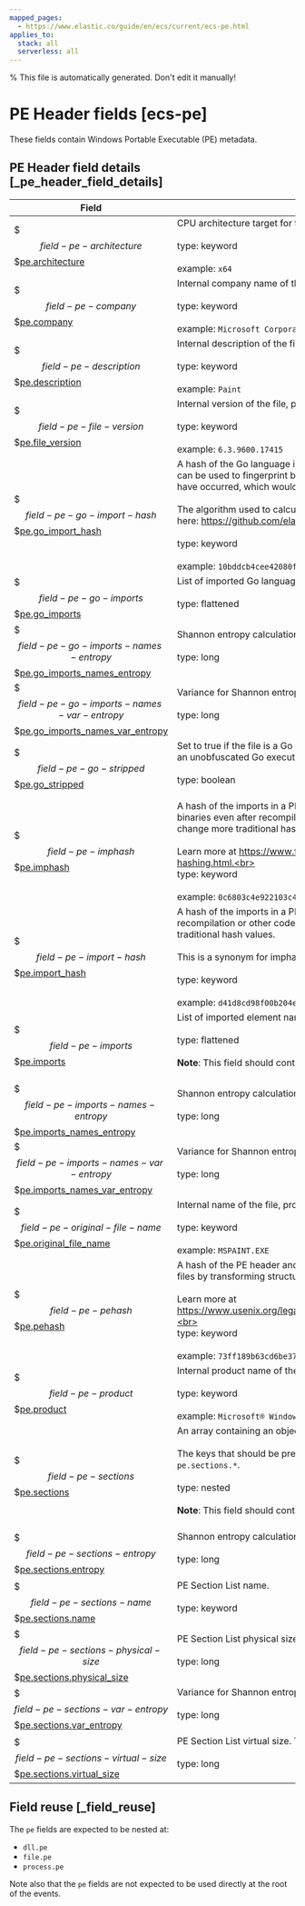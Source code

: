 ```yaml
---
mapped_pages:
  - https://www.elastic.co/guide/en/ecs/current/ecs-pe.html
applies_to:
  stack: all
  serverless: all
---
```

% This file is automatically generated. Don't edit it manually!

# PE Header fields [ecs-pe]

These fields contain Windows Portable Executable (PE) metadata.

## PE Header field details [_pe_header_field_details]

| Field | Description | Level |
| --- | --- | --- |
| $$$field-pe-architecture$$$[pe.architecture](#field-pe-architecture) | CPU architecture target for the file.<br><br>type: keyword<br><br>example: `x64`<br> | extended |
| $$$field-pe-company$$$[pe.company](#field-pe-company) | Internal company name of the file, provided at compile-time.<br><br>type: keyword<br><br>example: `Microsoft Corporation`<br> | extended |
| $$$field-pe-description$$$[pe.description](#field-pe-description) | Internal description of the file, provided at compile-time.<br><br>type: keyword<br><br>example: `Paint`<br> | extended |
| $$$field-pe-file-version$$$[pe.file_version](#field-pe-file-version) | Internal version of the file, provided at compile-time.<br><br>type: keyword<br><br>example: `6.3.9600.17415`<br> | extended |
| $$$field-pe-go-import-hash$$$[pe.go_import_hash](#field-pe-go-import-hash) | A hash of the Go language imports in a PE file excluding standard library imports. An import hash can be used to fingerprint binaries even after recompilation or other code-level transformations have occurred, which would change more traditional hash values.<br><br>The algorithm used to calculate the Go symbol hash and a reference implementation are available here: https://github.com/elastic/toutoumomoma<br><br>type: keyword<br><br>example: `10bddcb4cee42080f76c88d9ff964491`<br> | extended |
| $$$field-pe-go-imports$$$[pe.go_imports](#field-pe-go-imports) | List of imported Go language element names and types.<br><br>type: flattened<br><br> | extended |
| $$$field-pe-go-imports-names-entropy$$$[pe.go_imports_names_entropy](#field-pe-go-imports-names-entropy) | Shannon entropy calculation from the list of Go imports.<br><br>type: long<br><br> | extended |
| $$$field-pe-go-imports-names-var-entropy$$$[pe.go_imports_names_var_entropy](#field-pe-go-imports-names-var-entropy) | Variance for Shannon entropy calculation from the list of Go imports.<br><br>type: long<br><br> | extended |
| $$$field-pe-go-stripped$$$[pe.go_stripped](#field-pe-go-stripped) | Set to true if the file is a Go executable that has had its symbols stripped or obfuscated and false if an unobfuscated Go executable.<br><br>type: boolean<br><br> | extended |
| $$$field-pe-imphash$$$[pe.imphash](#field-pe-imphash) | A hash of the imports in a PE file. An imphash -- or import hash -- can be used to fingerprint binaries even after recompilation or other code-level transformations have occurred, which would change more traditional hash values.<br><br>Learn more at https://www.fireeye.com/blog/threat-research/2014/01/tracking-malware-import-hashing.html.<br><br>type: keyword<br><br>example: `0c6803c4e922103c4dca5963aad36ddf`<br> | extended |
| $$$field-pe-import-hash$$$[pe.import_hash](#field-pe-import-hash) | A hash of the imports in a PE file. An import hash can be used to fingerprint binaries even after recompilation or other code-level transformations have occurred, which would change more traditional hash values.<br><br>This is a synonym for imphash.<br><br>type: keyword<br><br>example: `d41d8cd98f00b204e9800998ecf8427e`<br> | extended |
| $$$field-pe-imports$$$[pe.imports](#field-pe-imports) | List of imported element names and types.<br><br>type: flattened<br><br>**Note**: This field should contain an array of values.<br><br> | extended |
| $$$field-pe-imports-names-entropy$$$[pe.imports_names_entropy](#field-pe-imports-names-entropy) | Shannon entropy calculation from the list of imported element names and types.<br><br>type: long<br><br> | extended |
| $$$field-pe-imports-names-var-entropy$$$[pe.imports_names_var_entropy](#field-pe-imports-names-var-entropy) | Variance for Shannon entropy calculation from the list of imported element names and types.<br><br>type: long<br><br> | extended |
| $$$field-pe-original-file-name$$$[pe.original_file_name](#field-pe-original-file-name) | Internal name of the file, provided at compile-time.<br><br>type: keyword<br><br>example: `MSPAINT.EXE`<br> | extended |
| $$$field-pe-pehash$$$[pe.pehash](#field-pe-pehash) | A hash of the PE header and data from one or more PE sections. An pehash can be used to cluster files by transforming structural information about a file into a hash value.<br><br>Learn more at https://www.usenix.org/legacy/events/leet09/tech/full_papers/wicherski/wicherski_html/index.html.<br><br>type: keyword<br><br>example: `73ff189b63cd6be375a7ff25179a38d347651975`<br> | extended |
| $$$field-pe-product$$$[pe.product](#field-pe-product) | Internal product name of the file, provided at compile-time.<br><br>type: keyword<br><br>example: `Microsoft® Windows® Operating System`<br> | extended |
| $$$field-pe-sections$$$[pe.sections](#field-pe-sections) | An array containing an object for each section of the PE file.<br><br>The keys that should be present in these objects are defined by sub-fields underneath `pe.sections.*`.<br><br>type: nested<br><br>**Note**: This field should contain an array of values.<br><br> | extended |
| $$$field-pe-sections-entropy$$$[pe.sections.entropy](#field-pe-sections-entropy) | Shannon entropy calculation from the section.<br><br>type: long<br><br> | extended |
| $$$field-pe-sections-name$$$[pe.sections.name](#field-pe-sections-name) | PE Section List name.<br><br>type: keyword<br><br> | extended |
| $$$field-pe-sections-physical-size$$$[pe.sections.physical_size](#field-pe-sections-physical-size) | PE Section List physical size.<br><br>type: long<br><br> | extended |
| $$$field-pe-sections-var-entropy$$$[pe.sections.var_entropy](#field-pe-sections-var-entropy) | Variance for Shannon entropy calculation from the section.<br><br>type: long<br><br> | extended |
| $$$field-pe-sections-virtual-size$$$[pe.sections.virtual_size](#field-pe-sections-virtual-size) | PE Section List virtual size. This is always the same as `physical_size`.<br><br>type: long<br><br> | extended |

## Field reuse [_field_reuse]

The `pe` fields are expected to be nested at:

* `dll.pe`
* `file.pe`
* `process.pe`

Note also that the `pe` fields are not expected to be used directly at the root of the events.
